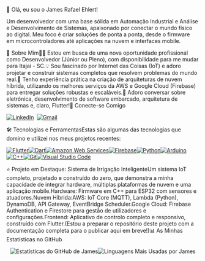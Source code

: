 👋 Olá, eu sou o James Rafael Ehlert!<p align="left">Um desenvolvedor com uma base sólida em Automação Industrial e Análise e Desenvolvimento de Sistemas, apaixonado por conectar o mundo físico ao digital. Meu foco é criar soluções de ponta a ponta, desde o firmware em microcontroladores até aplicações na nuvem e interfaces mobile.</p>🚀 Sobre Mim👨‍💻 Estou em busca de uma nova oportunidade profissional como Desenvolvedor (Júnior ou Pleno), com disponibilidade para me mudar para Itajaí - SC.💡 Sou fascinado por Internet das Coisas (IoT) e adoro projetar e construir sistemas completos que resolvem problemas do mundo real.🌱 Tenho experiência prática na criação de arquiteturas de nuvem híbrida, utilizando os melhores serviços da AWS e Google Cloud (Firebase) para entregar soluções robustas e escaláveis.💬 Adoro conversar sobre eletrónica, desenvolvimento de software embarcado, arquitetura de sistemas e, claro, Flutter!🔗 Conecte-se Comigo<p align="left"><a href="https://www.linkedin.com/in/james-ehlert-reinard/" target="_blank"><img src="https://www.google.com/search?q=https://skillicons.dev/icons%3Fi%3Dlinkedin" alt="LinkedIn" /></a>&nbsp;&nbsp;<a href="mailto:james.rafael.ehlert@gmail.com"><img src="https://www.google.com/search?q=https://skillicons.dev/icons%3Fi%3Dgmail" alt="Gmail" /></a></p>🛠️ Tecnologias e FerramentasEstas são algumas das tecnologias que domino e utilizei nos meus projetos recentes:<p align="left"><!-- Mobile & Web Frontend --><a href="https://flutter.dev" target="_blank" rel="noreferrer"><img src="https://www.google.com/search?q=https://skillicons.dev/icons%3Fi%3Dflutter" alt="Flutter" /></a><a href="https://dart.dev" target="_blank" rel="noreferrer"><img src="https://www.google.com/search?q=https://skillicons.dev/icons%3Fi%3Ddart" alt="Dart" /></a><!-- Cloud & Backend --><a href="https://aws.amazon.com/" target="_blank" rel="noreferrer"><img src="https://www.google.com/search?q=https://skillicons.dev/icons%3Fi%3Daws" alt="Amazon Web Services" /></a><a href="https://firebase.google.com/" target="_blank" rel="noreferrer"><img src="https://skillicons.dev/icons?i=firebase" alt="Firebase" /></a><a href="https://www.python.org" target="_blank" rel="noreferrer"><img src="https://www.google.com/search?q=https://skillicons.dev/icons%3Fi%3Dpy" alt="Python" /></a><!-- Hardware & Embarcados --><a href="https://www.arduino.cc/" target="_blank" rel="noreferrer"><img src="https://www.google.com/search?q=https://skillicons.dev/icons%3Fi%3Darduino" alt="Arduino" /></a><a href="https://www.cplusplus.com/" target="_blank" rel="noreferrer"><img src="https://www.google.com/search?q=https://skillicons.dev/icons%3Fi%3Dcpp" alt="C++" /></a><!-- Outras Ferramentas --><a href="https://git-scm.com/" target="_blank" rel="noreferrer"><img src="https://www.google.com/search?q=https://skillicons.dev/icons%3Fi%3Dgit" alt="Git" /></a><a href="https://code.visualstudio.com/" target="_blank" rel="noreferrer"><img src="https://www.google.com/search?q=https://skillicons.dev/icons%3Fi%3Dvscode" alt="Visual Studio Code" /></a></p>⭐ Projeto em Destaque: Sistema de Irrigação InteligenteUm sistema IoT completo, projetado e construído do zero, que demonstra a minha capacidade de integrar hardware, múltiplas plataformas de nuvem e uma aplicação mobile.Hardware: Firmware em C++ para ESP32 com sensores e atuadores.Nuvem Híbrida:AWS: IoT Core (MQTT), Lambda (Python), DynamoDB, API Gateway, EventBridge Scheduler.Google Cloud: Firebase Authentication e Firestore para gestão de utilizadores e configurações.Frontend: Aplicativo de controlo completo e responsivo, construído com Flutter.(Estou a preparar o repositório deste projeto com a documentação completa para o publicar aqui em breve!)📊 As Minhas Estatísticas no GitHub<p align="center"><img align="center" src="https://www.google.com/search?q=https://github-readme-stats.vercel.app/api%3Fusername%3DJamesEhlert%26show_icons%3Dtrue%26locale%3Dpt-br%26theme%3Dtokyonight%26hide_border%3Dtrue" alt="Estatísticas do GitHub de James" /><img align="center" src="https://www.google.com/search?q=https://github-readme-stats.vercel.app/api/top-langs/%3Fusername%3DJamesEhlert%26layout%3Dcompact%26locale%3Dpt-br%26theme%3Dtokyonight%26hide_border%3Dtrue" alt="Linguagens Mais Usadas por James" /></p>
